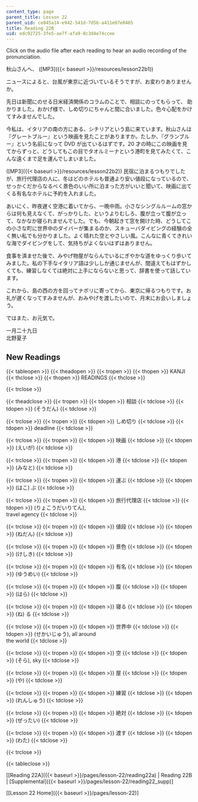```yaml
---
content_type: page
parent_title: Lesson 22
parent_uid: ce845a14-e942-541d-7d56-a411e07e0465
title: Reading 22B
uid: edc92725-3fe5-ae7f-afa9-8c3d4e74ccee
---
```


Click on the audio file after each reading to hear an audio recording of the pronunciation.

秋山さんへ、 ([MP3]({{< baseurl >}}/resources/lesson22b1))

ニュースによると、台風が東京に近づいているそうですが、お変わりありませんか。

先日は新聞にのせる日米経済関係のコラムのことで、相談にのってもらって、 助かりました。おかげ様で、しめ切りにちゃんと間に合いました。色々心配をかけてすみませんでした。

今私は、イタリアの南の方にある、シチリアという島に来ています。秋山さんは『グレートブルー』という映画を見たことがありますか。たしか、『グランブルー』という名前になって DVD が出ているはずです。20 才の時にこの映画を見てからずっと、どうしてもこの目でタオルミーナという港町を見てみたくて、こんな遠くまで足を運んでしまいました。

([MP3]({{< baseurl >}}/resources/lesson22b2)) 民宿に泊まるつもりでしたが、旅行代理店の人に、冬はどのホテルも普通より安い値段になっているので、せっかくだからなるべく景色のいい所に泊まった方がいいと聞いて、映画に出てくる有名なホテルに予約を入れました。

あいにく、昨夜遅く空港に着いてから、一晩中雨。小さなシングルルームの窓からは何も見えなくて、がっかりした、というよりむしろ、腹が立って腹が立って、なかなか寝られませんでした。でも、今朝起きて窓を開けた時、どうしてこの小さな町に世界中のダイバーが集まるのか、スキューバダイビングの経験の全く無い私でも分かりました。よく晴れた空とやさしい風。こんなに青くてきれいな海でダイビングをして、気持ちがよくないはずはありません。

食事を済ませた後で、みやげ物屋がならんでいるにぎやかな道をゆっくり歩いてみました。私の下手なイタリア語は少ししか通じませんが、間違えてもはずかしくても、練習しなくては絶対に上手にならないと思って、辞書を使って話しています。

これから、島の西の方を回ってナポリに寄ってから、東京に帰るつもりです。お礼が遅くなってすみませんが、おみやげを渡したいので、月末にお会いしましょう。

ではまた、お元気で。

一月二十九日  
北野夏子

New Readings
------------

{{< tableopen >}}
{{< theadopen >}}
{{< tropen >}}
{{< thopen >}}
KANJI
{{< thclose >}}
{{< thopen >}}
READINGS
{{< thclose >}}

{{< trclose >}}

{{< theadclose >}}
{{< tropen >}}
{{< tdopen >}}
相談
{{< tdclose >}}
{{< tdopen >}}
(そうだん)
{{< tdclose >}}

{{< trclose >}}
{{< tropen >}}
{{< tdopen >}}
しめ切り
{{< tdclose >}}
{{< tdopen >}}
deadline
{{< tdclose >}}

{{< trclose >}}
{{< tropen >}}
{{< tdopen >}}
映画
{{< tdclose >}}
{{< tdopen >}}
(えいが)
{{< tdclose >}}

{{< trclose >}}
{{< tropen >}}
{{< tdopen >}}
港
{{< tdclose >}}
{{< tdopen >}}
(みなと)
{{< tdclose >}}

{{< trclose >}}
{{< tropen >}}
{{< tdopen >}}
運ぶ
{{< tdclose >}}
{{< tdopen >}}
(はこ) ぶ
{{< tdclose >}}

{{< trclose >}}
{{< tropen >}}
{{< tdopen >}}
旅行代理店
{{< tdclose >}}
{{< tdopen >}}
(りょこうだいりてん),  
travel agency
{{< tdclose >}}

{{< trclose >}}
{{< tropen >}}
{{< tdopen >}}
値段
{{< tdclose >}}
{{< tdopen >}}
(ねだん)
{{< tdclose >}}

{{< trclose >}}
{{< tropen >}}
{{< tdopen >}}
景色
{{< tdclose >}}
{{< tdopen >}}
(けしき)
{{< tdclose >}}

{{< trclose >}}
{{< tropen >}}
{{< tdopen >}}
有名
{{< tdclose >}}
{{< tdopen >}}
(ゆうめい)
{{< tdclose >}}

{{< trclose >}}
{{< tropen >}}
{{< tdopen >}}
腹
{{< tdclose >}}
{{< tdopen >}}
(はら)
{{< tdclose >}}

{{< trclose >}}
{{< tropen >}}
{{< tdopen >}}
寝る
{{< tdclose >}}
{{< tdopen >}}
(ね) る
{{< tdclose >}}

{{< trclose >}}
{{< tropen >}}
{{< tdopen >}}
世界中
{{< tdclose >}}
{{< tdopen >}}
(せかいじゅう), all around  
the world
{{< tdclose >}}

{{< trclose >}}
{{< tropen >}}
{{< tdopen >}}
空
{{< tdclose >}}
{{< tdopen >}}
(そら), sky
{{< tdclose >}}

{{< trclose >}}
{{< tropen >}}
{{< tdopen >}}
屋
{{< tdclose >}}
{{< tdopen >}}
(や)
{{< tdclose >}}

{{< trclose >}}
{{< tropen >}}
{{< tdopen >}}
練習
{{< tdclose >}}
{{< tdopen >}}
(れんしゅう)
{{< tdclose >}}

{{< trclose >}}
{{< tropen >}}
{{< tdopen >}}
絶対
{{< tdclose >}}
{{< tdopen >}}
(ぜったい)
{{< tdclose >}}

{{< trclose >}}
{{< tropen >}}
{{< tdopen >}}
渡す
{{< tdclose >}}
{{< tdopen >}}
(わた)
{{< tdclose >}}

{{< trclose >}}

{{< tableclose >}}

\[[Reading 22A]({{< baseurl >}}/pages/lesson-22/reading22a) | Reading 22B | [Supplemental]({{< baseurl >}}/pages/lesson-22/reading22_supp)\]

\[[Lesson 22 Home]({{< baseurl >}}/pages/lesson-22)\]